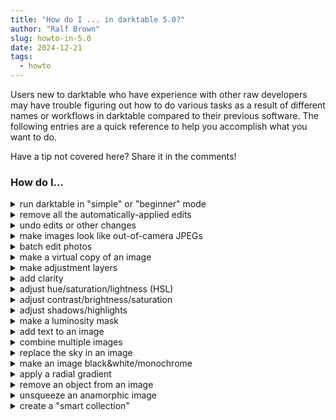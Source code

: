 ```yaml
---
title: "How do I ... in darktable 5.0?"
author: "Ralf Brown"
slug: howto-in-5.0
date: 2024-12-21
tags:
  - howto
---
```


Users new to darktable who have experience with other raw developers
may have trouble figuring out how to do various tasks as a result of
different names or workflows in darktable compared to their previous
software.  The following entries are a quick reference to help you
accomplish what you want to do.

Have a tip not covered here?  Share it in the comments!

### How do I...

<details><summary>run darktable in "simple" or "beginner" mode</summary>

The large number of processing modules and many different ways of
accomplishing the same goal often leaves first-time users feeling
overwhelmed.  You can manage this feeling by *not* trying to use every
single option right from the beginning, but focusing on a few key
controls and slowly learning the rest as you discover that you need
them.

The [_Quick Access Panel_](https://darktable.org/usermanual/en/darkroom/organization/quick-access-panel/)
contains the most-used sliders and controls other than cropping, so a
suggested strategy to ease yourself into darktable is to limit
yourself to the QAP and the cropping module while editing until you
feel comfortable with them, then gradually explore other modules
(many of which are rather specialized) and additional controls from
the modules on the QAP which are not displayed in the panel.

</details>

<details><summary>remove all the automatically-applied edits</summary>

Most of the automatically-applied edits you see in the
[_darkroom_](https://darktable.org/usermanual/en/darkroom/) view when opening an image are required
to display your raw file _at all_.  Other software applies equivalent
edits, but doesn't tell you about it.

Operations shown with a dot-inside-a-circle can not be turned off,
because without them there is no image (a raw file is just a pile of
sensor readings).

Others which show with the usual power-button icon can be turned off,
but are needed to have a _useful_ image display.  Automatic addition
of the _color calibration_ and _filmic rgb_ or _sigmoid_ modules can
be disabled by adjusting the auto-applied workflow defaults in the
[_processing_](https://darktable.org/usermanual/en/preferences-settings/processing/) tab of the
_global preferences_ dialog.

</details>

<details><summary>undo edits or other changes</summary>

Most actions done in [lightable view](https://darktable.org/usermanual/en/lighttable/undo-redo/) can
be reversed with the standard Ctrl-Z shortcut key and reapplied with
Ctrl-Y.

In darkroom view, you can either use
[Ctrl-Z](https://darktable.org/usermanual/en/darkroom/pixelpipe/undo-redo/) to undo actions one step
at a time, or you can click on an item in the
[_history stack_](https://darktable.org/usermanual/en/module-reference/utility-modules/darkroom/history-stack/)
module to reset the edit state to what it was when that item was added to
the stack.  You can freely jump between different positions in the
history as long as you do not change settings in any of the
[processing modules](https://darktable.org/usermanual/en/module-reference/processing-modules/).

</details>

<details><summary>make images look like out-of-camera JPEGs</summary>

By default, darktable displays your raw images with minimal processing -
just enough to get a displayable image (for unedited images, the
lighttable thumbnail can be the embedded preview JPEG generated by the
camera using the manufacturer's own algorithms).

As of version 5.0, darktable ships with custom styles to make images
from most supported camera models look more like the camera
manufacturer's processing.  You can apply these manually or
automatically on import.

For automatic application, install and activate the
`apply_camera_style` Lua script in the [script
installer](https://darktable.org/usermanual/en/module-reference/utility-modules/lighttable/lua-scripts-installer/).
You can also use this script to apply the appropriate style to a
selection of images which have already been imported.

For manual application, open the
[_styles_](https://darktable.org/usermanual/en/module-reference/utility-modules/lighttable/styles/)
module and navigate to the `darktable camera styles` entry in the list
of styles.  Expand this entry to show camera manufacturers, then
expand the appropriate manufacturer to access its models.  Note that
applying a different model's style to your camera's images is unlikely
to make them look like JPEGs from the other model, but may still yield
interesting results.
</details>

<details><summary>batch edit photos</summary>

To apply the same edit to multiple photos, you can

- use a [style](https://darktable.org/usermanual/en/module-reference/utility-modules/lighttable/styles/)

- edit one photo and then [copy and paste](https://darktable.org/usermanual/en/module-reference/utility-modules/lighttable/history-stack/)
  the edits onto others

See also the [tutorial](https://darktable.org/usermanual/en/guides-tutorials/batch-editing/).

</details>

<details><summary>make a virtual copy of an image</summary>

darktable calls multiple developments of a single image "duplicates".  You
can create, remove, or name them using the
[_duplicate manager_](https://darktable.org/usermanual/en/module-reference/utility-modules/darkroom/duplicate-manager/)
in [_darkroom_](https://darktable.org/usermanual/en/darkroom/darkroom-view-layout/) view, and you can
create duplicates by selecting one or more images in the lighttable
and clicking on the _duplicate_ button in the
[_actions on selection_](https://darktable.org/usermanual/en/module-reference/utility-modules/lighttable/selected-image/)
module.

</details>

<details><summary>make adjustment layers</summary>

The darktable [pixelpipe](https://darktable.org/usermanual/en/darkroom/pixelpipe/the-pixelpipe-and-module-order/) is effectively equivalent to a stack of
adjustment layers, and the right-hand active modules display can be
treated very much like a Layers window/pane in pixel editors.  You
start with a base image at the bottom, and then each successive module
takes its input from below, makes some modification (if enabled), and
passes the result to the module above it - just like in a Layers tool,
where making a particular layer invisible is just turning off its
effects.  As with adjustment layers, [reordering](https://darktable.org/usermanual/en/module-reference/utility-modules/darkroom/module-order/) modules will
change the overall effect of the processing.

By enabling a module, or by [duplicating](https://darktable.org/usermanual/en/darkroom/processing-modules/multiple-instances/) one, you have just added
an adjustment layer to your processing.  Just like layers, (almost)
any processing module in darktable can be [masked](https://darktable.org/usermanual/en/darkroom/masking-and-blending/).

</details>

<details><summary>add clarity</summary>

What other programs call clarity is an adjustment of local contrast.
You can do this in darktable with the
[_local contrast_](https://darktable.org/usermanual/en/module-reference/processing-modules/local-contrast/)
module (on the [_Quick Access Panel_](https://darktable.org/usermanual/en/darkroom/organization/quick-access-panel/)
by default) or by starting with the "clarity" preset in the
[_contrast equalizer_](https://darktable.org/usermanual/en/module-reference/processing-modules/contrast-equalizer/)
module (quite strong) or one of the "local contrast" presets in the
[_diffuse and sharpen_](https://darktable.org/usermanual/en/module-reference/processing-modules/diffuse/)
module (generally very subtle).

</details>

<details><summary>adjust hue/saturation/lightness (HSL)</summary>

To adjust the hue, saturation, and/or lightness of pixels based on
their original colors, use the
[_color equalizer_](https://darktable.org/usermanual/en/module-reference/processing-modules/color-equalizer/)
module.

To adjust the hue, saturation, and/or lightness of pixels based on
their saturation or lightness, use the
[_color zones_](https://darktable.org/usermanual/en/module-reference/processing-modules/color-zones/)
module.

</details>

<details><summary>adjust contrast/brightness/saturation</summary>

To adjust contrast, you can use

- the contrast slider in either [_filmic rgb_](https://darktable.org/usermanual/en/module-reference/processing-modules/filmic-rgb/)
  (on the _look_ tab) or [_sigmoid_](https://darktable.org/usermanual/en/module-reference/processing-modules/sigmoid/)
  (on the [_Quick Access Panel_](https://darktable.org/usermanual/en/darkroom/organization/quick-access-panel/)
  by default when workflow is set to either of the "scene-referred" options in preferences).

- the contrast slider in [_color balance rgb_](https://darktable.org/usermanual/en/module-reference/processing-modules/color-balance-rgb/),
  adjusting the _contrast gray fulcrum_ slider on the _masks_ tab to control the center point of the contrast.

- the [_contrast equalizer_](https://darktable.org/usermanual/en/module-reference/processing-modules/contrast-equalizer/)
  module for more localized contrast.

- the [_local contrast_](https://darktable.org/usermanual/en/module-reference/processing-modules/local-contrast/)
  module for very localized contrast enhancement, also known as
  "clarity" (on the [_Quick Access Panel_](https://darktable.org/usermanual/en/darkroom/organization/quick-access-panel/)
  by default).

To adjust brightness, you can use

- the [_exposure_](https://darktable.org/usermanual/en/module-reference/processing-modules/exposure/) module for linear adjustment

- the _brilliance grading_ sliders in
  [_color balance rgb_](https://darktable.org/usermanual/en/module-reference/processing-modules/color-balance-rgb/)
  for perceptual brightness adjustments (the "global brilliance" slider is
  on the Quick Access Panel by default).

To adjust saturation, you can use

- the _global vibrance_, _chroma grading_, or _saturation grading_ sliders in
  [_color balance rgb_](https://darktable.org/usermanual/en/module-reference/processing-modules/color-balance-rgb/)
  (on the Quick Access Panel by default).

- the [_velvia_](https://darktable.org/usermanual/en/module-reference/processing-modules/velvia/) module

</details>

<details><summary>adjust shadows/highlights</summary>

To open shadows or improve details in highlights, use the
[_tone equalizer_](https://darktable.org/usermanual/en/module-reference/processing-modules/tone-equalizer/).

On its _masking_ tab, click the two magic wands, and fine-tune the
mask brightness with the _mask exposure compensation_ and _mask
contrast compensation_ sliders.  Then move your mouse over areas of
the image you want to adjust and scroll to brighten or darken areas of
the image with that brightness.

</details>

<details><summary>make a luminosity mask</summary>

Since a luminosity masks adjusts the strength of an effect by the
brightness of each pixel, you can accomplish this by creating a
[_parametric mask_](https://darktable.org/usermanual/en/darkroom/masking-and-blending/masks/parametric/)
for the effect and adjusting the "g" (gray) or L/Jz channel controls.
For a mask targeting highlights, move the upper left triangle all the
way to the right; for a mask targeting shadows, move the upper right
triangle all the way to the left.  A midtone mask can be created by
moving both upper triangles to the middle; to match other software,
you may need to reduce the _opacity_ slider to around 50%.  The gray
channel will provide a scene-linear ramp, while the L and Jz channels
produce a perceptually linear ramp.

</details>

<details><summary>add text to an image</summary>

Use the [_watermark_](https://darktable.org/usermanual/en/module-reference/processing-modules/watermark/)
module with one of the text markers, i.e. "simple-text",
"simple-text-shadow", or "fixed-size-text".

You can add multi-line text with a single instance of the module by
inserting "$(NL)" where the text should wrap to the next line.  Other
[variables](https://darktable.org/usermanual/en/special-topics/variables/) can also be inserted and
will be replaced by their current values whenever the image is
processed.

</details>

<details><summary>combine multiple images</summary>

To combine multiple images, such as creating a mosaic or inserting
additional content into an image (e.g. replacing the sky):

- ensure that all images you want to combine have been
  [imported](https://darktable.org/usermanual/en/module-reference/utility-modules/lighttable/import/)
  into your library

- use [_canvas enlargement_](https://darktable.org/usermanual/en/module-reference/processing-modules/enlarge-canvas/)
  on one image (the "base" image) to add more space for the other images, if needed

- use the
  [_composite_](https://darktable.org/usermanual/en/module-reference/processing-modules/composite/)
  module and drag the second image from the filmstrip into the module.
  Adjust the position, size, and rotation as desired.  Use a mask to
  include only part of the overlaid image.

- if you want to combine more than two images, create additional
  instances of the _composite_ module, one per image

An [example style](example-4up-montage.dtstyle) (download and import into darktable from the
[styles](https://darktable.org/usermanual/en/module-reference/utility-modules/lighttable/styles/) module)
shows the use of _canvas enlargement_ and _composite_ to make a 2x2
grid of images plus caption text suitable for printing borderless on
US Letter (8.5x11") paper.

</details>

<details><summary>replace the sky in an image</summary>

To replace the sky in an image, you will first need another picture of
just sky with the appearance you like.  Ensure that the image has been
[imported](https://darktable.org/usermanual/en/module-reference/utility-modules/lighttable/import/)
into your library.

On the image whose sky you want to replace, open the
[_composite_](https://darktable.org/usermanual/en/module-reference/processing-modules/composite/)
module and drag your sky image from the filmstrip into the module.

Turn on [parametric](https://darktable.org/usermanual/en/darkroom/masking-and-blending/masks/parametric/)
or [drawn and parametric](https://darktable.org/usermanual/en/darkroom/masking-and-blending/masks/drawn-and-parametric/)
masking, then use color and lightness to select the sky and optionally
a drawn mask to exclude any areas which can't be excluded without
losing a portion of the sky.

</details>

<details><summary>make an image black&white/monochrome</summary>

See the tutorial [_developing monochrome images_](https://darktable.org/usermanual/en/guides-tutorials/monochrome/).

You can use the [_color calibration_](https://darktable.org/usermanual/en/module-reference/processing-modules/color-calibration/),
[_color balance rgb_](https://darktable.org/usermanual/en/module-reference/processing-modules/color-balance-rgb/),
or [_monochrome_](https://darktable.org/usermanual/en/module-reference/processing-modules/monochrome/)
modules to desaturate a color image to shades of gray.

</details>

<details><summary>apply a radial gradient</summary>

darktable does not have radial gradients, but you can get a very similar effect by
[_masking_](https://darktable.org/usermanual/en/darkroom/masking-and-blending/masks/drawn/)
with a circle or ellipse which you adjust to a very small size with a
very large feather to get a gradual drop-off in intensity in all
directions from a central point.

It is also possible to curve a gradient mask, but this is more
appropriate for matching a curved line in the image than for emulating
a point source for an effect.

</details>

<details><summary>remove an object from an image</summary>

darktable does not provide any AI-based object removal or inpainting
methods, but you can replace an area in your image using either the
[_retouch_](https://darktable.org/usermanual/en/module-reference/processing-modules/retouch/)
or [_composite_](https://darktable.org/usermanual/en/module-reference/processing-modules/composite/)
modules.  With _retouch_, you can replace the area with content from
elsewhere in the same image using the "heal" or "clone" modes, while
_composite_ lets you insert an arbitrary image from your library.

</details>

<details><summary>unsqueeze an anamorphic image</summary>

Images taken with an anamorphic lens will have a different pixel
aspect ratio than the scene which was photographed.  To restore the
correct appearance, use the
[_scale pixels_](https://darktable.org/usermanual/en/module-reference/processing-modules/scale-pixels/)
module.

</details>

<details><summary>create a "smart collection"</summary>

Every [_collection_](https://darktable.org/usermanual/en/module-reference/utility-modules/shared/collections/)
in darktable is "smart", and will immediately update when an image's
metadata changes such that it is newly included in or excluded from
the collection's search criteria.



